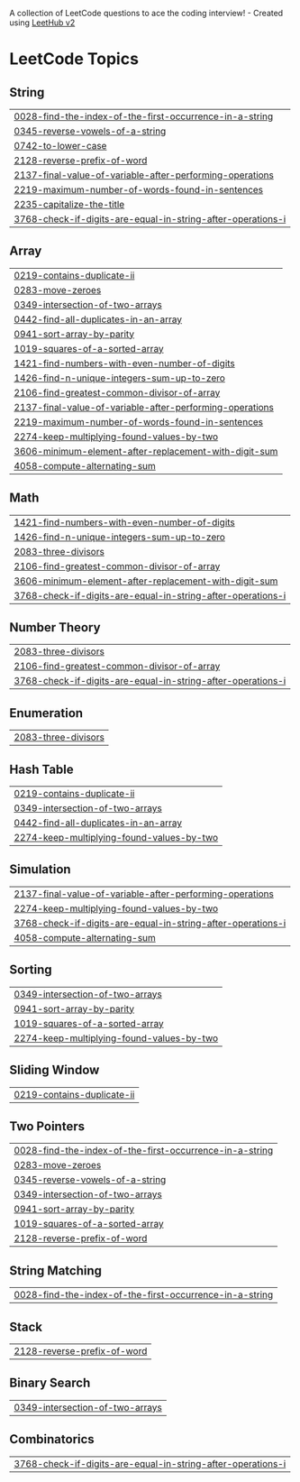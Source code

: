 A collection of LeetCode questions to ace the coding interview! - Created using [LeetHub v2](https://github.com/arunbhardwaj/LeetHub-2.0)
<!---LeetCode Topics Start-->
# LeetCode Topics
## String
|  |
| ------- |
| [0028-find-the-index-of-the-first-occurrence-in-a-string](https://github.com/Sreehari-333/DSA/tree/master/0028-find-the-index-of-the-first-occurrence-in-a-string) |
| [0345-reverse-vowels-of-a-string](https://github.com/Sreehari-333/DSA/tree/master/0345-reverse-vowels-of-a-string) |
| [0742-to-lower-case](https://github.com/Sreehari-333/DSA/tree/master/0742-to-lower-case) |
| [2128-reverse-prefix-of-word](https://github.com/Sreehari-333/DSA/tree/master/2128-reverse-prefix-of-word) |
| [2137-final-value-of-variable-after-performing-operations](https://github.com/Sreehari-333/DSA/tree/master/2137-final-value-of-variable-after-performing-operations) |
| [2219-maximum-number-of-words-found-in-sentences](https://github.com/Sreehari-333/DSA/tree/master/2219-maximum-number-of-words-found-in-sentences) |
| [2235-capitalize-the-title](https://github.com/Sreehari-333/DSA/tree/master/2235-capitalize-the-title) |
| [3768-check-if-digits-are-equal-in-string-after-operations-i](https://github.com/Sreehari-333/DSA/tree/master/3768-check-if-digits-are-equal-in-string-after-operations-i) |
## Array
|  |
| ------- |
| [0219-contains-duplicate-ii](https://github.com/Sreehari-333/DSA/tree/master/0219-contains-duplicate-ii) |
| [0283-move-zeroes](https://github.com/Sreehari-333/DSA/tree/master/0283-move-zeroes) |
| [0349-intersection-of-two-arrays](https://github.com/Sreehari-333/DSA/tree/master/0349-intersection-of-two-arrays) |
| [0442-find-all-duplicates-in-an-array](https://github.com/Sreehari-333/DSA/tree/master/0442-find-all-duplicates-in-an-array) |
| [0941-sort-array-by-parity](https://github.com/Sreehari-333/DSA/tree/master/0941-sort-array-by-parity) |
| [1019-squares-of-a-sorted-array](https://github.com/Sreehari-333/DSA/tree/master/1019-squares-of-a-sorted-array) |
| [1421-find-numbers-with-even-number-of-digits](https://github.com/Sreehari-333/DSA/tree/master/1421-find-numbers-with-even-number-of-digits) |
| [1426-find-n-unique-integers-sum-up-to-zero](https://github.com/Sreehari-333/DSA/tree/master/1426-find-n-unique-integers-sum-up-to-zero) |
| [2106-find-greatest-common-divisor-of-array](https://github.com/Sreehari-333/DSA/tree/master/2106-find-greatest-common-divisor-of-array) |
| [2137-final-value-of-variable-after-performing-operations](https://github.com/Sreehari-333/DSA/tree/master/2137-final-value-of-variable-after-performing-operations) |
| [2219-maximum-number-of-words-found-in-sentences](https://github.com/Sreehari-333/DSA/tree/master/2219-maximum-number-of-words-found-in-sentences) |
| [2274-keep-multiplying-found-values-by-two](https://github.com/Sreehari-333/DSA/tree/master/2274-keep-multiplying-found-values-by-two) |
| [3606-minimum-element-after-replacement-with-digit-sum](https://github.com/Sreehari-333/DSA/tree/master/3606-minimum-element-after-replacement-with-digit-sum) |
| [4058-compute-alternating-sum](https://github.com/Sreehari-333/DSA/tree/master/4058-compute-alternating-sum) |
## Math
|  |
| ------- |
| [1421-find-numbers-with-even-number-of-digits](https://github.com/Sreehari-333/DSA/tree/master/1421-find-numbers-with-even-number-of-digits) |
| [1426-find-n-unique-integers-sum-up-to-zero](https://github.com/Sreehari-333/DSA/tree/master/1426-find-n-unique-integers-sum-up-to-zero) |
| [2083-three-divisors](https://github.com/Sreehari-333/DSA/tree/master/2083-three-divisors) |
| [2106-find-greatest-common-divisor-of-array](https://github.com/Sreehari-333/DSA/tree/master/2106-find-greatest-common-divisor-of-array) |
| [3606-minimum-element-after-replacement-with-digit-sum](https://github.com/Sreehari-333/DSA/tree/master/3606-minimum-element-after-replacement-with-digit-sum) |
| [3768-check-if-digits-are-equal-in-string-after-operations-i](https://github.com/Sreehari-333/DSA/tree/master/3768-check-if-digits-are-equal-in-string-after-operations-i) |
## Number Theory
|  |
| ------- |
| [2083-three-divisors](https://github.com/Sreehari-333/DSA/tree/master/2083-three-divisors) |
| [2106-find-greatest-common-divisor-of-array](https://github.com/Sreehari-333/DSA/tree/master/2106-find-greatest-common-divisor-of-array) |
| [3768-check-if-digits-are-equal-in-string-after-operations-i](https://github.com/Sreehari-333/DSA/tree/master/3768-check-if-digits-are-equal-in-string-after-operations-i) |
## Enumeration
|  |
| ------- |
| [2083-three-divisors](https://github.com/Sreehari-333/DSA/tree/master/2083-three-divisors) |
## Hash Table
|  |
| ------- |
| [0219-contains-duplicate-ii](https://github.com/Sreehari-333/DSA/tree/master/0219-contains-duplicate-ii) |
| [0349-intersection-of-two-arrays](https://github.com/Sreehari-333/DSA/tree/master/0349-intersection-of-two-arrays) |
| [0442-find-all-duplicates-in-an-array](https://github.com/Sreehari-333/DSA/tree/master/0442-find-all-duplicates-in-an-array) |
| [2274-keep-multiplying-found-values-by-two](https://github.com/Sreehari-333/DSA/tree/master/2274-keep-multiplying-found-values-by-two) |
## Simulation
|  |
| ------- |
| [2137-final-value-of-variable-after-performing-operations](https://github.com/Sreehari-333/DSA/tree/master/2137-final-value-of-variable-after-performing-operations) |
| [2274-keep-multiplying-found-values-by-two](https://github.com/Sreehari-333/DSA/tree/master/2274-keep-multiplying-found-values-by-two) |
| [3768-check-if-digits-are-equal-in-string-after-operations-i](https://github.com/Sreehari-333/DSA/tree/master/3768-check-if-digits-are-equal-in-string-after-operations-i) |
| [4058-compute-alternating-sum](https://github.com/Sreehari-333/DSA/tree/master/4058-compute-alternating-sum) |
## Sorting
|  |
| ------- |
| [0349-intersection-of-two-arrays](https://github.com/Sreehari-333/DSA/tree/master/0349-intersection-of-two-arrays) |
| [0941-sort-array-by-parity](https://github.com/Sreehari-333/DSA/tree/master/0941-sort-array-by-parity) |
| [1019-squares-of-a-sorted-array](https://github.com/Sreehari-333/DSA/tree/master/1019-squares-of-a-sorted-array) |
| [2274-keep-multiplying-found-values-by-two](https://github.com/Sreehari-333/DSA/tree/master/2274-keep-multiplying-found-values-by-two) |
## Sliding Window
|  |
| ------- |
| [0219-contains-duplicate-ii](https://github.com/Sreehari-333/DSA/tree/master/0219-contains-duplicate-ii) |
## Two Pointers
|  |
| ------- |
| [0028-find-the-index-of-the-first-occurrence-in-a-string](https://github.com/Sreehari-333/DSA/tree/master/0028-find-the-index-of-the-first-occurrence-in-a-string) |
| [0283-move-zeroes](https://github.com/Sreehari-333/DSA/tree/master/0283-move-zeroes) |
| [0345-reverse-vowels-of-a-string](https://github.com/Sreehari-333/DSA/tree/master/0345-reverse-vowels-of-a-string) |
| [0349-intersection-of-two-arrays](https://github.com/Sreehari-333/DSA/tree/master/0349-intersection-of-two-arrays) |
| [0941-sort-array-by-parity](https://github.com/Sreehari-333/DSA/tree/master/0941-sort-array-by-parity) |
| [1019-squares-of-a-sorted-array](https://github.com/Sreehari-333/DSA/tree/master/1019-squares-of-a-sorted-array) |
| [2128-reverse-prefix-of-word](https://github.com/Sreehari-333/DSA/tree/master/2128-reverse-prefix-of-word) |
## String Matching
|  |
| ------- |
| [0028-find-the-index-of-the-first-occurrence-in-a-string](https://github.com/Sreehari-333/DSA/tree/master/0028-find-the-index-of-the-first-occurrence-in-a-string) |
## Stack
|  |
| ------- |
| [2128-reverse-prefix-of-word](https://github.com/Sreehari-333/DSA/tree/master/2128-reverse-prefix-of-word) |
## Binary Search
|  |
| ------- |
| [0349-intersection-of-two-arrays](https://github.com/Sreehari-333/DSA/tree/master/0349-intersection-of-two-arrays) |
## Combinatorics
|  |
| ------- |
| [3768-check-if-digits-are-equal-in-string-after-operations-i](https://github.com/Sreehari-333/DSA/tree/master/3768-check-if-digits-are-equal-in-string-after-operations-i) |
<!---LeetCode Topics End-->